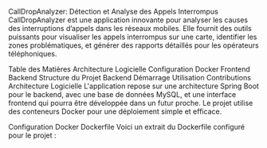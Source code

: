 CallDropAnalyzer: Détection et Analyse des Appels Interrompus
CallDropAnalyzer est une application innovante pour analyser les causes des interruptions d’appels dans les réseaux mobiles. Elle fournit des outils puissants pour visualiser les appels interrompus sur une carte, identifier les zones problématiques, et générer des rapports détaillés pour les opérateurs téléphoniques.

Table des Matières
Architecture Logicielle
Configuration Docker
Frontend
Backend
Structure du Projet Backend
Démarrage
Utilisation
Contributions
Architecture Logicielle
L'application repose sur une architecture Spring Boot pour le backend, avec une base de données MySQL, et une interface frontend qui pourra être développée dans un futur proche. Le projet utilise des conteneurs Docker pour une déploiement simple et efficace.

Configuration Docker
Dockerfile
Voici un extrait du Dockerfile configuré pour le projet :
